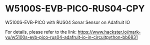 # W5100S-EVB-PICO-RUS04-CPY
W5100S-EVB-PICO with RUS04 Sonar Sensor on Adafruit IO

For details, please refer to the link: https://www.hackster.io/mark-yu/w5100s-evb-pico-rus04-adafruit-io-in-circuitpython-bb6831


